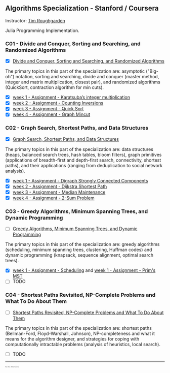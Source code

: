 ## Algorithms Specialization - Stanford / Coursera
Instructor: [Tim Roughgarden](https://www.coursera.org/instructor/~768)  

Julia Programming Implementation.

### C01 - Divide and Conquer, Sorting and Searching, and Randomized Algorithms
 - [X] [Divide and Conquer, Sorting and Searching, and Randomized Algorithms](https://www.coursera.org/learn/algorithms-divide-conquer)

The primary topics in this part of the specialization are: asymptotic ("Big-oh") notation, sorting and searching, divide and conquer (master method, integer and matrix multiplication, closest pair), and randomized algorithms (QuickSort, contraction algorithm for min cuts).

 - [X] [week 1 - Assignment - Karatsuba’s integer multiplication](https://github.com/pascal-p/julia-exercism/blob/master/Algo/01-karatsuba-int-mult/README.md)  
 - [X] [week 2 - Assignment - Counting Inversions](https://github.com/pascal-p/julia-exercism/blob/master/Algo/02-counting-inversions/README.md)  
 - [X] [week 3 - Assignment - Quick Sort](https://github.com/pascal-p/julia-exercism/blob/master/Algo/03-quick-sort/README.md)  
 - [X] [week 4 - Assignment - Graph Mincut](https://github.com/pascal-p/julia-exercism/blob/master/Algo/05-graph-mincut/README.md)  

### C02 - Graph Search, Shortest Paths, and Data Structures
 - [X] [Graph Search, Shortest Paths, and Data Structures](https://www.coursera.org/learn/algorithms-graphs-data-structures)

The primary topics in this part of the specialization are: data structures (heaps, balanced search trees, hash tables, bloom filters), graph primitives (applications of breadth-first and depth-first search, connectivity, shortest paths), and their applications (ranging from deduplication to social network analysis).
    
 - [X] [week 1 - Assignment - Digraph Strongly Connected Components](https://github.com/pascal-p/julia-exercism/blob/master/Algo/06-digraph-scc/README.md)
 - [X] [week 2 - Assignment - Dijkstra Shortest Path](https://github.com/pascal-p/julia-exercism/blob/master/Algo/07-dijkstra-sp/README.md)
 - [X] [week 3 - Assignment - Median Maintenance](https://github.com/pascal-p/julia-exercism/tree/master/Algo/08-median-maintenance/README.md)
 - [X] [week 4 - Assignment - 2-Sum Problem](https://github.com/pascal-p/julia-exercism/tree/master/Algo/12-2-sum)

### C03 - Greedy Algorithms, Minimum Spanning Trees, and Dynamic Programming
 - [ ] [Greedy Algorithms, Minimum Spanning Trees, and Dynamic Programming](https://www.coursera.org/learn/algorithms-greedy)

The primary topics in this part of the specialization are: greedy algorithms (scheduling, minimum spanning trees, clustering, Huffman codes) and dynamic programming (knapsack, sequence alignment, optimal search trees).

  - [X] [week 1 - Assignment - Scheduling](https://github.com/pascal-p/julia-exercism/blob/master/Algo/13-1-greedy-alg_scheduling/README.md) and [week 1 - Assignment - Prim's MST](https://github.com/pascal-p/julia-exercism/blob/master/Algo/13-2-greedy-alg_mst/README.md)
  - [ ] TODO  

### C04 - Shortest Paths Revisited, NP-Complete Problems and What To Do About Them
 - [ ] [Shortest Paths Revisited, NP-Complete Problems and What To Do About Them](https://www.coursera.org/learn/algorithms-npcomplete)

The primary topics in this part of the specialization are: shortest paths (Bellman-Ford, Floyd-Warshall, Johnson), NP-completeness and what it means for the algorithm designer, and strategies for coping with computationally intractable problems (analysis of heuristics, local search).

  - [ ] TODO


<hr />
<p style="font-size:0.25em">Nov.-Dec. 2020, Corto Inc</p>
